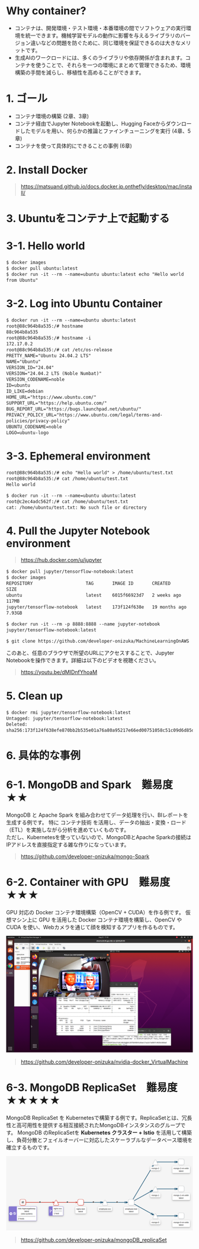 # Why container?
- コンテナは、開発環境・テスト環境・本番環境の間でソフトウェアの実行環境を統一できます。機械学習モデルの動作に影響を与えるライブラリのバージョン違いなどの問題を防ぐために、同じ環境を保証できるのは大きなメリットです。<br>
- 生成AIのワークロードには、多くのライブラリや依存関係が含まれます。コンテナを使うことで、それらを一つの環境にまとめて管理できるため、環境構築の手間を減らし、移植性を高めることができます。<br>

# 1. ゴール
- コンテナ環境の構築 (2章、3章)
- コンテナ経由でJupyter Notebookを起動し、Hugging Faceからダウンロードしたモデルを用い、何らかの推論とファインチューニングを実行 (4章、5章)<br>
- コンテナを使って具体的にできることの事例 (6章)

# 2. Install Docker
> https://matsuand.github.io/docs.docker.jp.onthefly/desktop/mac/install/

# 3. Ubuntuをコンテナ上で起動する
# 3-1. Hello world
```
$ docker images
$ docker pull ubuntu:latest
$ docker run -it --rm --name=ubuntu ubuntu:latest echo "Hello world from Ubuntu"
```

# 3-2. Log into Ubuntu Container
```
$ docker run -it --rm --name=ubuntu ubuntu:latest
root@88c964b8a535:/# hostname
88c964b8a535
root@88c964b8a535:/# hostname -i
172.17.0.2
root@88c964b8a535:/# cat /etc/os-release 
PRETTY_NAME="Ubuntu 24.04.2 LTS"
NAME="Ubuntu"
VERSION_ID="24.04"
VERSION="24.04.2 LTS (Noble Numbat)"
VERSION_CODENAME=noble
ID=ubuntu
ID_LIKE=debian
HOME_URL="https://www.ubuntu.com/"
SUPPORT_URL="https://help.ubuntu.com/"
BUG_REPORT_URL="https://bugs.launchpad.net/ubuntu/"
PRIVACY_POLICY_URL="https://www.ubuntu.com/legal/terms-and-policies/privacy-policy"
UBUNTU_CODENAME=noble
LOGO=ubuntu-logo
```

# 3-3. Ephemeral environment
```
root@88c964b8a535:/# echo "Hello world" > /home/ubuntu/test.txt
root@88c964b8a535:/# cat /home/ubuntu/test.txt 
Hello world
```
```
$ docker run -it --rm --name=ubuntu ubuntu:latest
root@c2ec4adc562f:/# cat /home/ubuntu/test.txt
cat: /home/ubuntu/test.txt: No such file or directory
```

# 4. Pull the Jupyter Notebook environment
> https://hub.docker.com/u/jupyter
```
$ docker pull jupyter/tensorflow-notebook:latest
$ docker images
REPOSITORY                    TAG       IMAGE ID       CREATED         SIZE
ubuntu                        latest    6015f66923d7   2 weeks ago     117MB
jupyter/tensorflow-notebook   latest    173f124f638e   19 months ago   7.93GB
```
```
$ docker run -it --rm -p 8888:8888 --name jupyter-notebook jupyter/tensorflow-notebook:latest
```
```
$ git clone https://github.com/developer-onizuka/MachineLearningOnAWS
```

このあと、任意のブラウザで所望のURLにアクセスすることで、Jupyter Notebookを操作できます。詳細は以下のビデオを視聴ください。<br>
> https://youtu.be/dMIDnfYhoaM


# 5. Clean up
```
$ docker rmi jupyter/tensorflow-notebook:latest
Untagged: jupyter/tensorflow-notebook:latest
Deleted: sha256:173f124f638efe870bb2b535e01a76a80a95217e66ed00751058c51c09d6d85d
```

# 6. 具体的な事例
# 6-1. MongoDB and Spark　難易度★★
MongoDB と Apache Spark を組み合わせてデータ処理を行い、BIレポートを生成する例です。
特に コンテナ技術 を活用し、データの抽出・変換・ロード（ETL）を実施しながら分析を進めていくものです。<br>
ただし、Kubernetesを使っていないので、MongoDBとApache Sparkの接続はIPアドレスを直接指定する雑な作りになっています。<br>

> https://github.com/developer-onizuka/mongo-Spark

# 6-2. Container with GPU　難易度★★★
GPU 対応の Docker コンテナ環境構築（OpenCV + CUDA）を作る例です。
仮想マシン上に GPU を活用した Docker コンテナ環境を構築し、OpenCV や CUDA を使い、Webカメラを通じて顔を検知するアプリを作るものです。<br>

<img src="https://github.com/developer-onizuka/nvidia-docker_VirtualMachine/blob/main/Screenshot%20from%202021-08-22%2017-43-26.png" width="640"><br>

> https://github.com/developer-onizuka/nvidia-docker_VirtualMachine

# 6-3. MongoDB ReplicaSet　難易度★★★★★
MongoDB ReplicaSet を Kubernetesで構築する例です。ReplicaSetとは、冗長性と高可用性を提供する相互接続されたMongoDBインスタンスのグループです。
MongoDB のReplicaSetを **Kubernetes クラスター + Istio** を活用して構築し、負荷分散とフェイルオーバーに対応したスケーラブルなデータベース環境を確立するものです。<br>

![mongoDB-replicaSet2.png](https://github.com/developer-onizuka/mongoDB_replicaSet/blob/main/mongoDB-replicaSet2.png)<br>

> https://github.com/developer-onizuka/mongoDB_replicaSet
